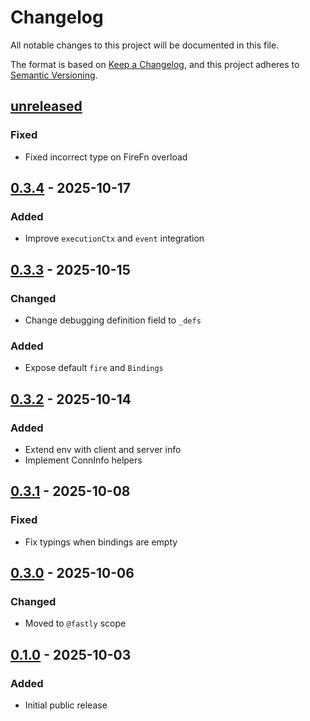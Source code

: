# Changelog

All notable changes to this project will be documented in this file.

The format is based on [Keep a Changelog](https://keepachangelog.com/en/1.0.0/),
and this project adheres to [Semantic Versioning](https://semver.org/spec/v2.0.0.html).

## [unreleased]

### Fixed

- Fixed incorrect type on FireFn overload

## [0.3.4] - 2025-10-17

### Added

- Improve `executionCtx` and `event` integration

## [0.3.3] - 2025-10-15

### Changed

- Change debugging definition field to `_defs`

### Added

- Expose default `fire` and `Bindings`

## [0.3.2] - 2025-10-14

### Added

- Extend env with client and server info
- Implement ConnInfo helpers

## [0.3.1] - 2025-10-08

### Fixed

- Fix typings when bindings are empty

## [0.3.0] - 2025-10-06

### Changed

- Moved to `@fastly` scope

## [0.1.0] - 2025-10-03

### Added

- Initial public release

[unreleased]: https://github.com/fastly/hono-fastly-compute/compare/v0.3.4...HEAD
[0.3.4]: https://github.com/fastly/hono-fastly-compute/compare/v0.3.3...v0.3.4
[0.3.3]: https://github.com/fastly/hono-fastly-compute/compare/v0.3.2...v0.3.3
[0.3.2]: https://github.com/fastly/hono-fastly-compute/compare/v0.3.1...v0.3.2
[0.3.1]: https://github.com/fastly/hono-fastly-compute/compare/v0.3.0...v0.3.1
[0.3.0]: https://github.com/fastly/hono-fastly-compute/compare/v0.1.0...v0.3.0
[0.1.0]: https://github.com/fastly/hono-fastly-compute/releases/tag/v0.1.0
